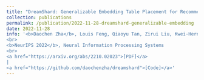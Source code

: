 ```yaml
---
title: "DreamShard: Generalizable Embedding Table Placement for Recommender Systems"
collection: publications
permalink: /publication/2022-11-28-dreamshard-generalizable-embedding
date: 2022-11-28
info: '<b>Daochen Zha</b>, Louis Feng, Qiaoyu Tan, Zirui Liu, Kwei-Herng Lai, Bhargav Bhushanam, Yuandong Tian, Arun Kejariwal, Xia Hu
<br>
<b>NeurIPS 2022</b>, Neural Information Processing Systems
<br>
<a href="https://arxiv.org/abs/2210.02023">[PDF]</a>
|
<a href="https://github.com/daochenzha/dreamshard">[Code]</a>'
---
```

